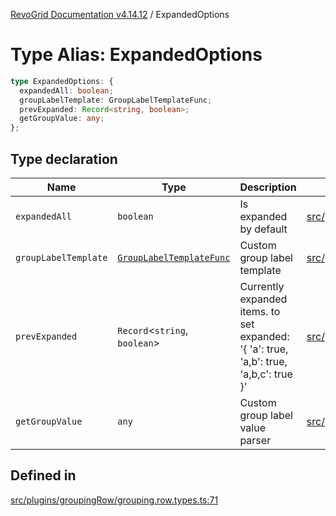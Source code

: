 [RevoGrid Documentation v4.14.12](README.md) / ExpandedOptions

# Type Alias: ExpandedOptions

```ts
type ExpandedOptions: {
  expandedAll: boolean;
  groupLabelTemplate: GroupLabelTemplateFunc;
  prevExpanded: Record<string, boolean>;
  getGroupValue: any;
};
```

## Type declaration

| Name | Type | Description | Defined in |
| ------ | ------ | ------ | ------ |
| `expandedAll` | `boolean` | Is expanded by default | [src/plugins/groupingRow/grouping.row.types.ts:80](https://github.com/revolist/revogrid/blob/ee1081dbd910f211c490863a4b642535e5dce01e/src/plugins/groupingRow/grouping.row.types.ts#L80) |
| `groupLabelTemplate` | [`GroupLabelTemplateFunc`](TypeAlias.GroupLabelTemplateFunc.md) | Custom group label template | [src/plugins/groupingRow/grouping.row.types.ts:89](https://github.com/revolist/revogrid/blob/ee1081dbd910f211c490863a4b642535e5dce01e/src/plugins/groupingRow/grouping.row.types.ts#L89) |
| `prevExpanded` | `Record`\<`string`, `boolean`\> | Currently expanded items. to set expanded: '{ 'a': true, 'a,b': true, 'a,b,c': true }' | [src/plugins/groupingRow/grouping.row.types.ts:75](https://github.com/revolist/revogrid/blob/ee1081dbd910f211c490863a4b642535e5dce01e/src/plugins/groupingRow/grouping.row.types.ts#L75) |
| `getGroupValue` | `any` | Custom group label value parser | [src/plugins/groupingRow/grouping.row.types.ts:85](https://github.com/revolist/revogrid/blob/ee1081dbd910f211c490863a4b642535e5dce01e/src/plugins/groupingRow/grouping.row.types.ts#L85) |

## Defined in

[src/plugins/groupingRow/grouping.row.types.ts:71](https://github.com/revolist/revogrid/blob/ee1081dbd910f211c490863a4b642535e5dce01e/src/plugins/groupingRow/grouping.row.types.ts#L71)
